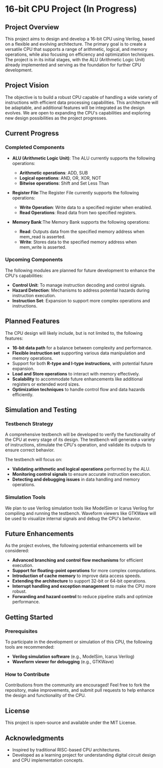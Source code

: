 # 16-bit CPU Project (In Progress)

## Project Overview
This project aims to design and develop a 16-bit CPU using Verilog, based on a flexible and evolving architecture. The primary goal is to create a versatile CPU that supports a range of arithmetic, logical, and memory operations, while also focusing on efficiency and optimization techniques. The project is in its initial stages, with the ALU (Arithmetic Logic Unit) already implemented and serving as the foundation for further CPU development.

## Project Vision
The objective is to build a robust CPU capable of handling a wide variety of instructions with efficient data processing capabilities. This architecture will be adaptable, and additional features will be integrated as the design evolves. We are open to expanding the CPU's capabilities and exploring new design possibilities as the project progresses.

## Current Progress

### Completed Components
- **ALU (Arithmetic Logic Unit)**: The ALU currently supports the following operations:
  - **Arithmetic operations**: ADD, SUB
  - **Logical operations**: AND, OR, XOR, NOT
  - **Bitwise operations**: Shift and Set Less Than

- **Register File**:The Register File currently supports the following operations:
  - **Write Operation**: Write data to a specified register when enabled.
  - **Read Operations**: Read data from two specified registers.

- **Memory Bank**:The Memory Bank supports the following operations:
  - **Read**: Outputs data from the specified memory address when mem_read is asserted.
  - **Write**: Stores data to the specified memory address when mem_write is asserted.

### Upcoming Components
The following modules are planned for future development to enhance the CPU's capabilities:

- **Control Unit**: To manage instruction decoding and control signals.
- **Hazard Detection**: Mechanisms to address potential hazards during instruction execution.
- **Instruction Set**: Expansion to support more complex operations and instructions.

## Planned Features
The CPU design will likely include, but is not limited to, the following features:

- **16-bit data path** for a balance between complexity and performance.
- **Flexible instruction set** supporting various data manipulation and memory operations.
- Support for both **R-type and I-type instructions**, with potential future expansion.
- **Load and Store operations** to interact with memory effectively.
- **Scalability** to accommodate future enhancements like additional registers or extended word sizes.
- **Optimization techniques** to handle control flow and data hazards efficiently.

## Simulation and Testing

### Testbench Strategy
A comprehensive testbench will be developed to verify the functionality of the CPU at every stage of its design. The testbench will generate a variety of instructions, stimulate the CPU's operation, and validate its outputs to ensure correct behavior.

The testbench will focus on:
- **Validating arithmetic and logical operations** performed by the ALU.
- **Monitoring control signals** to ensure accurate instruction execution.
- **Detecting and debugging issues** in data handling and memory operations.

### Simulation Tools
We plan to use Verilog simulation tools like ModelSim or Icarus Verilog for compiling and running the testbench. Waveform viewers like GTKWave will be used to visualize internal signals and debug the CPU's behavior.

## Future Enhancements
As the project evolves, the following potential enhancements will be considered:

- **Advanced branching and control flow mechanisms** for efficient execution.
- **Support for floating-point operations** for more complex computations.
- **Introduction of cache memory** to improve data access speeds.
- **Extending the architecture** to support 32-bit or 64-bit operations.
- **Interrupt handling and exception management** to make the CPU more robust.
- **Forwarding and hazard control** to reduce pipeline stalls and optimize performance.

## Getting Started

### Prerequisites
To participate in the development or simulation of this CPU, the following tools are recommended:
- **Verilog simulation software** (e.g., ModelSim, Icarus Verilog)
- **Waveform viewer for debugging** (e.g., GTKWave)

### How to Contribute
Contributions from the community are encouraged! Feel free to fork the repository, make improvements, and submit pull requests to help enhance the design and functionality of the CPU.

## License
This project is open-source and available under the MIT License.

## Acknowledgments
- Inspired by traditional RISC-based CPU architectures.
- Developed as a learning project for understanding digital circuit design and CPU implementation concepts.

